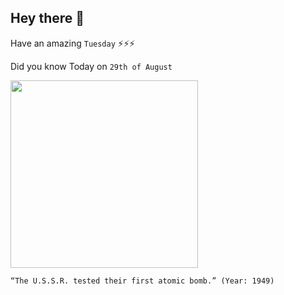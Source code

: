## Hey there 👋
Have an amazing `Tuesday` ⚡⚡⚡

Did you know Today on `29th of August`
 
 [<img src="https://www.atomicheritage.org/sites/default/files/styles/large/public/RDS1.jpg?itok=wqkYjVc2" width="300" />](https://www.ctbto.org/specials/testing-times/29-august-1949-first-soviet-nuclear-test#:~:text=On%2029%20August%201949%2C%20the,a%20yield%20of%2022%20kilotons.) 
 ```
“The U.S.S.R. tested their first atomic bomb.” (Year: 1949)
```
